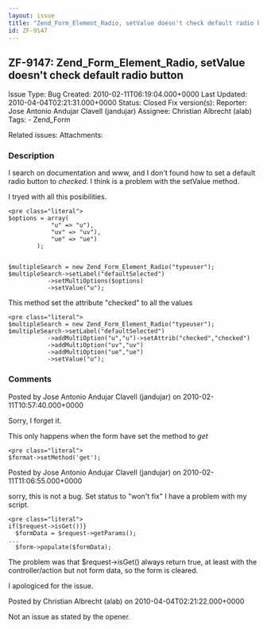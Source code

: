 ```yaml
---
layout: issue
title: "Zend_Form_Element_Radio, setValue doesn't check default radio button"
id: ZF-9147
---
```


ZF-9147: Zend\_Form\_Element\_Radio, setValue doesn't check default radio button
--------------------------------------------------------------------------------

 Issue Type: Bug Created: 2010-02-11T06:19:04.000+0000 Last Updated: 2010-04-04T02:21:31.000+0000 Status: Closed Fix version(s): 
 Reporter:  Jose Antonio Andujar Clavell (jandujar)  Assignee:  Christian Albrecht (alab)  Tags: - Zend\_Form
 
 Related issues: 
 Attachments: 
### Description

I search on documentation and www, and I don't found how to set a default radio button to _checked_. I think is a problem with the setValue method.

I tryed with all this posibilities.

 
    <pre class="literal">
    $options = array(
                "u" => "u"),
                "uv" => "uv"),
                "ue" => "ue")
            );
            
            
    $multipleSearch = new Zend_Form_Element_Radio("typeuser");
    $multipleSearch->setLabel("defaultSelected")
               ->setMultiOptions($options)
               ->setValue("u");


This method set the attribute "checked" to all the values

 
    <pre class="literal">
    $multipleSearch = new Zend_Form_Element_Radio("typeuser");
    $multipleSearch->setLabel("defaultSelected")
               ->addMultiOption("u","u")->setAttrib("checked","checked")
               ->addMultiOption("uv","uv")
               ->addMultiOption("ue","ue")
               ->setValue("u");


 

 

### Comments

Posted by Jose Antonio Andujar Clavell (jandujar) on 2010-02-11T10:57:40.000+0000

Sorry, I forget it.

This only happens when the form have set the method to _get_

 
    <pre class="literal">
    $format->setMethod('get');


 

 

Posted by Jose Antonio Andujar Clavell (jandujar) on 2010-02-11T11:06:55.000+0000

sorry, this is not a bug. Set status to "won't fix" I have a problem with my script.

 
    <pre class="literal">
    if($request->isGet())}
      $formData = $request->getParams();
    ...
      $form->populate($formData);


The problem was that $request->isGet() always return true, at least with the controller/action but not form data, so the form is cleared.

I apologiced for the issue.

 

 

Posted by Christian Albrecht (alab) on 2010-04-04T02:21:22.000+0000

Not an issue as stated by the opener.

 

 